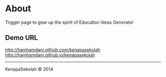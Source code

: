 About
=====
Trigger page to gear up the spirit of Education Ideas Generator

Demo URL
--------
http://hamhamdani.github.com/kenapasekolah
http://hamhamdani.github.io/kenapasekolah

----
KenapaSekolah © 2014


